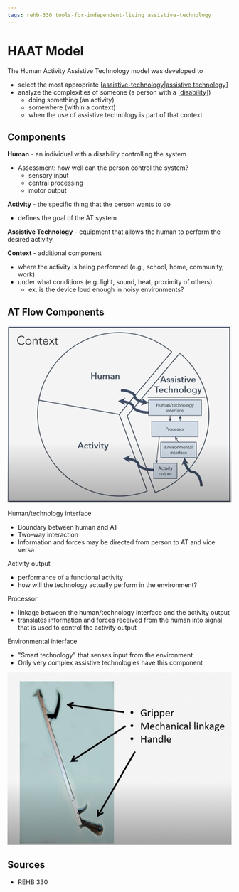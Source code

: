 ```yaml
---
tags: rehb-330 tools-for-independent-living assistive-technology
---
```


# HAAT Model

The Human Activity Assistive Technology model was developed to

- select the most appropriate [[assistive-technology|assistive technology]]
- analyze the complexities of someone (a person with a [[disability]])
  - doing something (an activity)
  - somewhere (within a context)
  - when the use of assistive technology is part of that context

## Components

**Human** - an individual with a disability controlling the system

- Assessment: how well can the person control the system?
  - sensory input
  - central processing
  - motor output

**Activity** - the specific thing that the person wants to do

- defines the goal of the AT system

**Assistive Technology** - equipment that allows the human to perform the desired activity

**Context** - additional component

- where the activity is being performed (e.g., school, home, community, work)
- under what conditions (e.g. light, sound, heat, proximity of others)
  - ex. is the device loud enough in noisy environments?

## AT Flow Components

![HAAT Model](../public/attachments/haat-model.png)

Human/technology interface

- Boundary between human and AT
- Two-way interaction
- Information and forces may be directed from person to AT and vice versa

Activity output

- performance of a functional activity
- how will the technology actually perform in the environment?

Processor

- linkage between the human/technology interface and the activity output
- translates information and forces received from the human into signal that is used to control the activity output

Environmental interface

- "Smart technology" that senses input from the environment
- Only very complex assistive technologies have this component

![Mechanical reacher](../public/attachments/mechanical-reacher.png)

## Sources

- REHB 330

[//begin]: # "Autogenerated link references for markdown compatibility"
[assistive-technology|assistive technology]: assistive-technology "Assistive technology"
[disability]: disability "Disability"
[//end]: # "Autogenerated link references"
